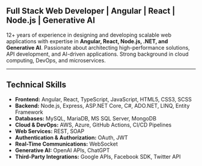 ## Full Stack Web Developer | Angular | React | Node.js | Generative AI

12+ years of experience in designing and developing scalable web applications with expertise in **Angular, React, Node.js, .NET, and Generative AI**. Passionate about architecting high-performance solutions, API development, and AI-driven applications. Strong background in cloud computing, DevOps, and microservices.

---

## Technical Skills

- **Frontend:** Angular, React, TypeScript, JavaScript, HTML5, CSS3, SCSS  
- **Backend:** Node.js, Express, ASP.NET Core, C#, ADO.NET, LINQ, Entity Framework  
- **Databases:** MySQL, MariaDB, MS SQL Server, MongoDB  
- **Cloud & DevOps:** AWS, Azure, GitHub Actions, CI/CD Pipelines  
- **Web Services:** REST, SOAP  
- **Authentication & Authorization:** OAuth, JWT  
- **Real-Time Communications:** WebSocket  
- **Generative AI:** OpenAI APIs, ChatGPT  
- **Third-Party Integrations:** Google APIs, Facebook SDK, Twitter API  
